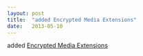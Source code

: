 ```yaml
---
layout: post
title:  "added Encrypted Media Extensions"
date:   2013-05-10
---
```


added [Encrypted Media Extensions](http://www.w3.org/TR/encrypted-media/)

